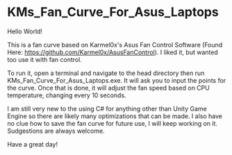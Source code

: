 # KMs_Fan_Curve_For_Asus_Laptops
Hello World!

This is a fan curve based on Karmel0x's Asus Fan Control Software (Found Here: https://github.com/Karmel0x/AsusFanControl). I liked it, but wanted too use it with fan control. 

To run it, open a terminal and navigate to the head directory then run KMs_Fan_Curve_For_Asus_Laptops.exe. It will ask you to input the points for the curve. Once that is done, it will adjust the fan speed based on CPU temperature, changing every 10 seconds. 

I am still very new to the using C# for anything other than Unity Game Engine so there are likely many optimizations that can be made. I also have no clue how to save the fan curve for future use, I will keep working on it. Sudgestions are always welcome.

Have a great day!
